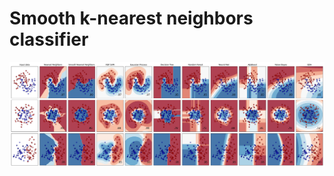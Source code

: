 # Smooth k-nearest neighbors classifier
![Classifier comparison](docs/plot_classifier_comparison.png)
